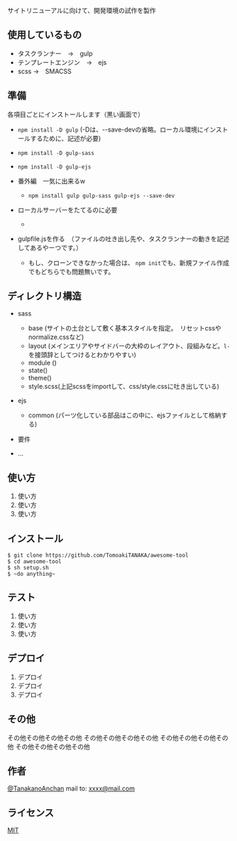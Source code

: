 サイトリニューアルに向けて、開発環境の試作を製作
 
## 使用しているもの
 
- タスクランナー　→　gulp
- テンプレートエンジン　→　ejs
- scss →　SMACSS
  
## 準備
 各項目ごとにインストールします（黒い画面で）
 
  - ` npm install -D gulp ` (-Dは、--save-devの省略。ローカル環境にインストールするために、記述が必要)
  - ` npm install -D gulp-sass `
  - ` npm install -D gulp-ejs `
  - 番外編　一気に出来るw
    - ` npm install gulp gulp-sass gulp-ejs --save-dev `
  
  - ローカルサーバーをたてるのに必要
    - ` `
 
- gulpfile.jsを作る　（ファイルの吐き出し先や、タスクランナーの動きを記述してあるやーつです。）
  - もし、クローンできなかった場合は、 ` npm init `でも、新規ファイル作成でもどちらでも問題無いです。
 
## ディレクトリ構造
 
- sass
  - base (サイトの土台として敷く基本スタイルを指定。　リセットcssやnormalize.cssなど)
  - layout (メインエリアやサイドバーの大枠のレイアウト、段組みなど。` l- `を接頭辞としてつけるとわかりやすい)
  - module ()
  - state()
  - theme()
  - style.scss(上記scssをimportして、css/style.cssに吐き出している)
  
- ejs
  - common (パーツ化している部品はこの中に、ejsファイルとして格納する)
  
- 要件
- ...
 
## 使い方
 
1. 使い方
2. 使い方
3. 使い方
 
## インストール
 
```
$ git clone https://github.com/TomoakiTANAKA/awesome-tool
$ cd awesome-tool
$ sh setup.sh
$ ~do anything~
```
 
## テスト
 
1. 使い方
2. 使い方
3. 使い方
 
## デプロイ
 
1. デプロイ
2. デプロイ
3. デプロイ
 
## その他
 
その他その他その他その他
その他その他その他その他
その他その他その他その他
その他その他その他その他
 
## 作者
 
[@TanakanoAnchan](https://twitter.com/TanakanoAnchan)
mail to: xxxx@mail.com
 
## ライセンス
 
[MIT](http://TomoakiTANAKA.mit-license.org)</blockquote>
